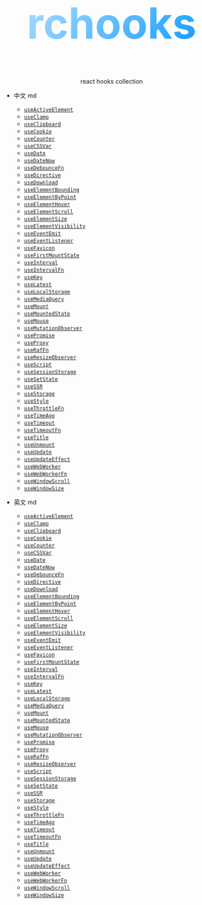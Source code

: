 <div style="text-align: center">
    <h1 style="
        font-size: 100px;
        background-image: linear-gradient( 135deg, #ABDCFF 10%, #0396FF 100%);;
        background-clip: text;
        -webkit-background-clip: text;
        color: transparent;
    "
    >
        rchooks
    </h1>
    <p>react hooks collection</p>
</div>

- 中文 md
  - [`useActiveElement`](./packages/core/useActiveElement/index.zh-cn.md)
  - [`useClamp`](./packages/core/useClamp/index.zh-cn.md)
  - [`useClipboard`](./packages/core/useClipboard/index.zh-cn.md)
  - [`useCookie`](./packages/core/useCookie/index.zh-cn.md)
  - [`useCounter`](./packages/core/useCounter/index.zh-cn.md)
  - [`useCSSVar`](./packages/core/useCSSVar/index.zh-cn.md)
  - [`useDate`](./packages/core/useDate/index.zh-cn.md)
  - [`useDateNow`](./packages/core/useDateNow/index.zh-cn.md)
  - [`useDebounceFn`](./packages/core/useDebounceFn/index.zh-cn.md)
  - [`useDirective`](./packages/core/useDirective/index.zh-cn.md)
  - [`useDownload`](./packages/core/useDownload/index.zh-cn.md)
  - [`useElementBounding`](./packages/core/useElementBounding/index.zh-cn.md)
  - [`useElementByPoint`](./packages/core/useElementByPoint/index.zh-cn.md)
  - [`useElementHover`](./packages/core/useElementHover/index.zh-cn.md)
  - [`useElementScroll`](./packages/core/useElementScroll/index.zh-cn.md)
  - [`useElementSize`](./packages/core/useElementSize/index.zh-cn.md)
  - [`useElementVisibility`](./packages/core/useElementVisibility/index.zh-cn.md)
  - [`useEventEmit`](./packages/core/useEventEmit/index.zh-cn.md)
  - [`useEventListener`](./packages/core/useEventListener/index.zh-cn.md)
  - [`useFavicon`](./packages/core/useFavicon/index.zh-cn.md)
  - [`useFirstMountState`](./packages/core/useFirstMountState/index.zh-cn.md)
  - [`useInterval`](./packages/core/useInterval/index.zh-cn.md)
  - [`useIntervalFn`](./packages/core/useIntervalFn/index.zh-cn.md)
  - [`useKey`](./packages/core/useKey/index.zh-cn.md)
  - [`useLatest`](./packages/core/useLatest/index.zh-cn.md)
  - [`useLocalStorage`](./packages/core/useLocalStorage/index.zh-cn.md)
  - [`useMediaQuery`](./packages/core/useMediaQuery/index.zh-cn.md)
  - [`useMount`](./packages/core/useMount/index.zh-cn.md)
  - [`useMountedState`](./packages/core/useMountedState/index.zh-cn.md)
  - [`useMouse`](./packages/core/useMouse/index.zh-cn.md)
  - [`useMutationObserver`](./packages/core/useMutationObserver/index.zh-cn.md)
  - [`usePromise`](./packages/core/usePromise/index.zh-cn.md)
  - [`useProxy`](./packages/core/useProxy/index.zh-cn.md)
  - [`useRafFn`](./packages/core/useRafFn/index.zh-cn.md)
  - [`useResizeObserver`](./packages/core/useResizeObserver/index.zh-cn.md)
  - [`useScript`](./packages/core/useScript/index.zh-cn.md)
  - [`useSessionStorage`](./packages/core/useSessionStorage/index.zh-cn.md)
  - [`useSetState`](./packages/core/useSetState/index.zh-cn.md)
  - [`useSSR`](./packages/core/useSSR/index.zh-cn.md)
  - [`useStorage`](./packages/core/useStorage/index.zh-cn.md)
  - [`useStyle`](./packages/core/useStyle/index.zh-cn.md)
  - [`useThrottleFn`](./packages/core/useThrottleFn/index.zh-cn.md)
  - [`useTimeAgo`](./packages/core/useTimeAgo/index.zh-cn.md)
  - [`useTimeout`](./packages/core/useTimeout/index.zh-cn.md)
  - [`useTimeoutFn`](./packages/core/useTimeoutFn/index.zh-cn.md)
  - [`useTitle`](./packages/core/useTitle/index.zh-cn.md)
  - [`useUnmount`](./packages/core/useUnmount/index.zh-cn.md)
  - [`useUpdate`](./packages/core/useUpdate/index.zh-cn.md)
  - [`useUpdateEffect`](./packages/core/useUpdateEffect/index.zh-cn.md)
  - [`useWebWorker`](./packages/core/useWebWorker/index.zh-cn.md)
  - [`useWebWorkerFn`](./packages/core/useWebWorkerFn/index.md)
  - [`useWindowScroll`](./packages/core/useWindowScroll/index.zh-cn.md)
  - [`useWindowSize`](./packages/core/useWindowSize/index.zh-cn.md)

- 英文 md
  - [`useActiveElement`](./packages/core/useActiveElement/index.en.md)
  - [`useClamp`](./packages/core/useClamp/index.en.md)
  - [`useClipboard`](./packages/core/useClipboard/index.en.md)
  - [`useCookie`](./packages/core/useCookie/index.en.md)
  - [`useCounter`](./packages/core/useCounter/index.en.md)
  - [`useCSSVar`](./packages/core/useCSSVar/index.en.md)
  - [`useDate`](./packages/core/useDate/index.en.md)
  - [`useDateNow`](./packages/core/useDateNow/index.en.md)
  - [`useDebounceFn`](./packages/core/useDebounceFn/index.en.md)
  - [`useDirective`](./packages/core/useDirective/index.en.md)
  - [`useDownload`](./packages/core/useDownload/index.en.md)
  - [`useElementBounding`](./packages/core/useElementBounding/index.en.md)
  - [`useElementByPoint`](./packages/core/useElementByPoint/index.en.md)
  - [`useElementHover`](./packages/core/useElementHover/index.en.md)
  - [`useElementScroll`](./packages/core/useElementScroll/index.en.md)
  - [`useElementSize`](./packages/core/useElementSize/index.en.md)
  - [`useElementVisibility`](./packages/core/useElementVisibility/index.en.md)
  - [`useEventEmit`](./packages/core/useEventEmit/index.en.md)
  - [`useEventListener`](./packages/core/useEventListener/index.en.md)
  - [`useFavicon`](./packages/core/useFavicon/index.en.md)
  - [`useFirstMountState`](./packages/core/useFirstMountState/index.en.md)
  - [`useInterval`](./packages/core/useInterval/index.en.md)
  - [`useIntervalFn`](./packages/core/useIntervalFn/index.en.md)
  - [`useKey`](./packages/core/useKey/index.en.md)
  - [`useLatest`](./packages/core/useLatest/index.en.md)
  - [`useLocalStorage`](./packages/core/useLocalStorage/index.en.md)
  - [`useMediaQuery`](./packages/core/useMediaQuery/index.en.md)
  - [`useMount`](./packages/core/useMount/index.en.md)
  - [`useMountedState`](./packages/core/useMountedState/index.en.md)
  - [`useMouse`](./packages/core/useMouse/index.en.md)
  - [`useMutationObserver`](./packages/core/useMutationObserver/index.en.md)
  - [`usePromise`](./packages/core/usePromise/index.en.md)
  - [`useProxy`](./packages/core/useProxy/index.en.md)
  - [`useRafFn`](./packages/core/useRafFn/index.en.md)
  - [`useResizeObserver`](./packages/core/useResizeObserver/index.en.md)
  - [`useScript`](./packages/core/useScript/index.en.md)
  - [`useSessionStorage`](./packages/core/useSessionStorage/index.en.md)
  - [`useSetState`](./packages/core/useSetState/index.en.md)
  - [`useSSR`](./packages/core/useSSR/index.en.md)
  - [`useStorage`](./packages/core/useStorage/index.en.md)
  - [`useStyle`](./packages/core/useStyle/index.en.md)
  - [`useThrottleFn`](./packages/core/useThrottleFn/index.en.md)
  - [`useTimeAgo`](./packages/core/useTimeAgo/index.en.md)
  - [`useTimeout`](./packages/core/useTimeout/index.en.md)
  - [`useTimeoutFn`](./packages/core/useTimeoutFn/index.en.md)
  - [`useTitle`](./packages/core/useTitle/index.en.md)
  - [`useUnmount`](./packages/core/useUnmount/index.en.md)
  - [`useUpdate`](./packages/core/useUpdate/index.en.md)
  - [`useUpdateEffect`](./packages/core/useUpdateEffect/index.en.md)
  - [`useWebWorker`](./packages/core/useWebWorker/index.en.md)
  - [`useWebWorkerFn`](./packages/core/useWebWorkerFn/index.md)
  - [`useWindowScroll`](./packages/core/useWindowScroll/index.en.md)
  - [`useWindowSize`](./packages/core/useWindowSize/index.en.md)